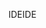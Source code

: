 <span data-ttu-id="05236-101">IDE</span><span class="sxs-lookup"><span data-stu-id="05236-101">IDE</span></span>
